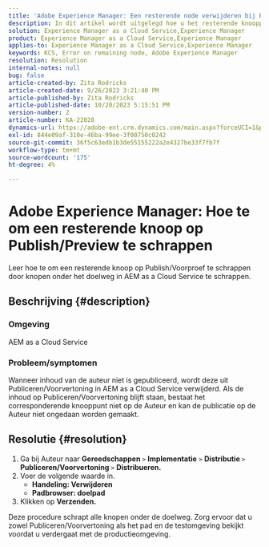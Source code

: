 ```yaml
---
title: 'Adobe Experience Manager: Een resterende node verwijderen bij Publiceren/Voorvertoning'
description: In dit artikel wordt uitgelegd hoe u het resterende knooppunt in Publiceren/Voorvertoning kunt verwijderen.
solution: Experience Manager as a Cloud Service,Experience Manager
product: Experience Manager as a Cloud Service,Experience Manager
applies-to: Experience Manager as a Cloud Service,Experience Manager
keywords: KCS, Error on remaining node, Adobe Experience Manager
resolution: Resolution
internal-notes: null
bug: false
article-created-by: Zita Rodricks
article-created-date: 9/26/2023 3:21:40 PM
article-published-by: Zita Rodricks
article-published-date: 10/20/2023 5:15:51 PM
version-number: 2
article-number: KA-22828
dynamics-url: https://adobe-ent.crm.dynamics.com/main.aspx?forceUCI=1&pagetype=entityrecord&etn=knowledgearticle&id=b0a2895e-805c-ee11-be6f-6045bd006b4b
exl-id: 844e09af-310e-46ba-99ee-3f00750c0242
source-git-commit: 36f5c63edb1b3de55155222a2e4327be33f7fb7f
workflow-type: tm+mt
source-wordcount: '175'
ht-degree: 4%

---
```


# Adobe Experience Manager: Hoe te om een resterende knoop op Publish/Preview te schrappen


Leer hoe te om een resterende knoop op Publish/Voorproef te schrappen door knopen onder het doelweg in AEM as a Cloud Service te schrappen.

## Beschrijving {#description}


### <b>Omgeving</b>

AEM as a Cloud Service



### <b>Probleem/symptomen</b>

Wanneer inhoud van de auteur niet is gepubliceerd, wordt deze uit Publiceren/Voorvertoning in AEM as a Cloud Service verwijderd. Als de inhoud op Publiceren/Voorvertoning blijft staan, bestaat het corresponderende knooppunt niet op de Auteur en kan de publicatie op de Auteur niet ongedaan worden gemaakt.






## Resolutie {#resolution}


1. Ga bij Auteur naar <b>Gereedschappen </b>`>`  <b>Implementatie</b> `>` <b> Distributie </b>`>`  <b>Publiceren/Voorvertoning </b>`>`  <b>Distribueren.</b>
2. Voer de volgende waarde in.
   - <b>Handeling: Verwijderen</b>
   - <b>Padbrowser: doelpad</b>
3. Klikken op <b>Verzenden.</b>


Deze procedure schrapt alle knopen onder de doelweg. Zorg ervoor dat u zowel Publiceren/Voorvertoning als het pad en de testomgeving bekijkt voordat u verdergaat met de productieomgeving.
